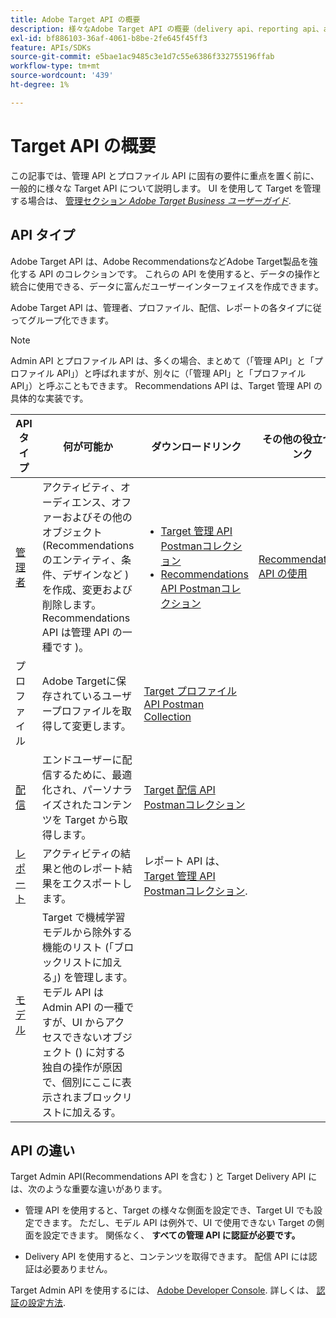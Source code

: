 ```yaml
---
title: Adobe Target API の概要
description: 様々なAdobe Target API の概要（delivery api、reporting api、admin api、profile api、recommendations api、postman コレクションへのリンクを含む）。
exl-id: bf886103-36af-4061-b8be-2fe645f45ff3
feature: APIs/SDKs
source-git-commit: e5bae1ac9485c3e1d7c55e6386f332755196ffab
workflow-type: tm+mt
source-wordcount: '439'
ht-degree: 1%

---
```


# Target API の概要

この記事では、管理 API とプロファイル API に固有の要件に重点を置く前に、一般的に様々な Target API について説明します。 UI を使用して Target を管理する場合は、 [管理セクション *Adobe Target Business ユーザーガイド*](https://experienceleague.adobe.com/docs/target/using/administer/administrating-target.html?lang=en).

## API タイプ

Adobe Target API は、Adobe RecommendationsなどAdobe Target製品を強化する API のコレクションです。 これらの API を使用すると、データの操作と統合に使用できる、データに富んだユーザーインターフェイスを作成できます。

Adobe Target API は、管理者、プロファイル、配信、レポートの各タイプに従ってグループ化できます。

>[!NOTE]
>
>Admin API とプロファイル API は、多くの場合、まとめて（「管理 API」と「プロファイル API」）と呼ばれますが、別々に（「管理 API」と「プロファイル API」）と呼ぶこともできます。 Recommendations API は、Target 管理 API の具体的な実装です。

| API タイプ | 何が可能か | ダウンロードリンク | その他の役立つリンク |
| --- | --- | --- |--- |
| [管理者](../administer/admin-api/admin-api-overview-new.md) | アクティビティ、オーディエンス、オファーおよびその他のオブジェクト (Recommendationsのエンティティ、条件、デザインなど ) を作成、変更および削除します。 Recommendations API は管理 API の一種です )。 | <UL><li>[Target 管理 API Postmanコレクション](https://developers.adobetarget.com/api/#admin-postman-collection)</li><li>[Recommendations API Postmanコレクション](https://developers.adobetarget.com/api/recommendations/#section/Postman)</li></UL> | [Recommendations API の使用](../before-administer/recs-api/overview.md) |
| プロファイル | Adobe Targetに保存されているユーザープロファイルを取得して変更します。 | [Target プロファイル API Postman Collection](https://developers.adobetarget.com/api/#profiles) |  |
| [配信](../implement/delivery-api/overview.md) | エンドユーザーに配信するために、最適化され、パーソナライズされたコンテンツを Target から取得します。 | [Target 配信 API Postmanコレクション](/help/dev/before-implement/delivery-api-overview/getting-started.md#postman) |  |
| [レポート](../administer/admin-api/admin-api-overview-new.md) | アクティビティの結果と他のレポート結果をエクスポートします。 | レポート API は、 [Target 管理 API Postmanコレクション](https://developers.adobetarget.com/api/#admin-postman-collection). |  |
| [モデル](../administer/models-api/models-api-overview.md) | Target で機械学習モデルから除外する機能のリスト (「ブロックリストに加える」) を管理します。 モデル API は Admin API の一種ですが、UI からアクセスできないオブジェクト () に対する独自の操作が原因で、個別にここに表示されまブロックリストに加えるす。 |  |  |

## API の違い

Target Admin API(Recommendations API を含む ) と Target Delivery API には、次のような重要な違いがあります。

* 管理 API を使用すると、Target の様々な側面を設定でき、Target UI でも設定できます。 ただし、モデル API は例外で、UI で使用できない Target の側面を設定できます。 関係なく、 **すべての管理 API に認証が必要です。**

* Delivery API を使用すると、コンテンツを取得できます。 配信 API には認証は必要ありません。

Target Admin API を使用するには、 [Adobe Developer Console](https://developer.adobe.com/console/home). 詳しくは、 [認証の設定方法](../before-administer/configure-authentication.md).
